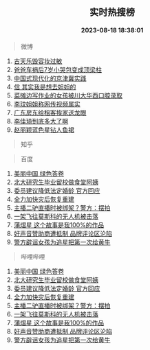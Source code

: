<div align="center"><h2>实时热搜榜</h2><h4>2023-08-18 18:38:01</h4></div>

> 微博  

1. [古天乐毁容妆过敏](https://s.weibo.com/weibo?q=%23%E5%8F%A4%E5%A4%A9%E4%B9%90%E6%AF%81%E5%AE%B9%E5%A6%86%E8%BF%87%E6%95%8F%23&t=31&band_rank=1&Refer=top)<br />
2. [爸爸车祸后7岁小哭包变成顶梁柱](https://s.weibo.com/weibo?q=%23%E7%88%B8%E7%88%B8%E8%BD%A6%E7%A5%B8%E5%90%8E7%E5%B2%81%E5%B0%8F%E5%93%AD%E5%8C%85%E5%8F%98%E6%88%90%E9%A1%B6%E6%A2%81%E6%9F%B1%23&t=31&band_rank=2&Refer=top)<br />
3. [中国式现代化的京津冀实践](https://s.weibo.com/weibo?q=%23%E4%B8%AD%E5%9B%BD%E5%BC%8F%E7%8E%B0%E4%BB%A3%E5%8C%96%E7%9A%84%E4%BA%AC%E6%B4%A5%E5%86%80%E5%AE%9E%E8%B7%B5%23&t=31&band_rank=3&Refer=top)<br />
4. [信 其实我是想去姐姐的](https://s.weibo.com/weibo?q=%E4%BF%A1%20%E5%85%B6%E5%AE%9E%E6%88%91%E6%98%AF%E6%83%B3%E5%8E%BB%E5%A7%90%E5%A7%90%E7%9A%84&t=31&band_rank=4&Refer=top)<br />
5. [菜摊边写作业的女孩被川大华西口腔录取](https://s.weibo.com/weibo?q=%23%E8%8F%9C%E6%91%8A%E8%BE%B9%E5%86%99%E4%BD%9C%E4%B8%9A%E7%9A%84%E5%A5%B3%E5%AD%A9%E8%A2%AB%E5%B7%9D%E5%A4%A7%E5%8D%8E%E8%A5%BF%E5%8F%A3%E8%85%94%E5%BD%95%E5%8F%96%23&t=31&band_rank=5&Refer=top)<br />
6. [李玟姐姐称网传视频属实](https://s.weibo.com/weibo?q=%23%E6%9D%8E%E7%8E%9F%E5%A7%90%E5%A7%90%E7%A7%B0%E7%BD%91%E4%BC%A0%E8%A7%86%E9%A2%91%E5%B1%9E%E5%AE%9E%23&t=31&band_rank=6&Refer=top)<br />
7. [广东房东给租客挨家送龙眼](https://s.weibo.com/weibo?q=%23%E5%B9%BF%E4%B8%9C%E6%88%BF%E4%B8%9C%E7%BB%99%E7%A7%9F%E5%AE%A2%E6%8C%A8%E5%AE%B6%E9%80%81%E9%BE%99%E7%9C%BC%23&t=31&band_rank=7&Refer=top)<br />
8. [李佳琦到底多大了啊](https://s.weibo.com/weibo?q=%23%E6%9D%8E%E4%BD%B3%E7%90%A6%E5%88%B0%E5%BA%95%E5%A4%9A%E5%A4%A7%E4%BA%86%E5%95%8A%23&t=31&band_rank=8&Refer=top)<br />
9. [赵丽颖蓝色星钻人鱼裙](https://s.weibo.com/weibo?q=%23%E8%B5%B5%E4%B8%BD%E9%A2%96%E8%93%9D%E8%89%B2%E6%98%9F%E9%92%BB%E4%BA%BA%E9%B1%BC%E8%A3%99%23&t=31&band_rank=9&Refer=top)<br />

> 知乎  


> 百度  

1. [美丽中国 绿色答卷](https://www.baidu.com/s?wd=%E7%BE%8E%E4%B8%BD%E4%B8%AD%E5%9B%BD+%E7%BB%BF%E8%89%B2%E7%AD%94%E5%8D%B7&sa=fyb_news&rsv_dl=fyb_news)<br />
2. [北大研究生毕业留校做食堂阿姨](https://www.baidu.com/s?wd=%E5%8C%97%E5%A4%A7%E7%A0%94%E7%A9%B6%E7%94%9F%E6%AF%95%E4%B8%9A%E7%95%99%E6%A0%A1%E5%81%9A%E9%A3%9F%E5%A0%82%E9%98%BF%E5%A7%A8&sa=fyb_news&rsv_dl=fyb_news)<br />
3. [委员建议降低法定婚龄 官方回应](https://www.baidu.com/s?wd=%E5%A7%94%E5%91%98%E5%BB%BA%E8%AE%AE%E9%99%8D%E4%BD%8E%E6%B3%95%E5%AE%9A%E5%A9%9A%E9%BE%84+%E5%AE%98%E6%96%B9%E5%9B%9E%E5%BA%94&sa=fyb_news&rsv_dl=fyb_news)<br />
4. [全力加快灾后恢复重建](https://www.baidu.com/s?wd=%E5%85%A8%E5%8A%9B%E5%8A%A0%E5%BF%AB%E7%81%BE%E5%90%8E%E6%81%A2%E5%A4%8D%E9%87%8D%E5%BB%BA&sa=fyb_news&rsv_dl=fyb_news)<br />
5. [主播二驴直播时被绑架？警方：摆拍](https://www.baidu.com/s?wd=%E4%B8%BB%E6%92%AD%E4%BA%8C%E9%A9%B4%E7%9B%B4%E6%92%AD%E6%97%B6%E8%A2%AB%E7%BB%91%E6%9E%B6%EF%BC%9F%E8%AD%A6%E6%96%B9%EF%BC%9A%E6%91%86%E6%8B%8D&sa=fyb_news&rsv_dl=fyb_news)<br />
6. [一架飞往莫斯科的无人机被击落](https://www.baidu.com/s?wd=%E4%B8%80%E6%9E%B6%E9%A3%9E%E5%BE%80%E8%8E%AB%E6%96%AF%E7%A7%91%E7%9A%84%E6%97%A0%E4%BA%BA%E6%9C%BA%E8%A2%AB%E5%87%BB%E8%90%BD&sa=fyb_news&rsv_dl=fyb_news)<br />
7. [蒲熠星 这个故事是我100%的作品](https://www.baidu.com/s?wd=%E8%92%B2%E7%86%A0%E6%98%9F+%E8%BF%99%E4%B8%AA%E6%95%85%E4%BA%8B%E6%98%AF%E6%88%91100%25%E7%9A%84%E4%BD%9C%E5%93%81&sa=fyb_news&rsv_dl=fyb_news)<br />
8. [好声音赞助商遭抵制 品牌评论区沦陷](https://www.baidu.com/s?wd=%E5%A5%BD%E5%A3%B0%E9%9F%B3%E8%B5%9E%E5%8A%A9%E5%95%86%E9%81%AD%E6%8A%B5%E5%88%B6+%E5%93%81%E7%89%8C%E8%AF%84%E8%AE%BA%E5%8C%BA%E6%B2%A6%E9%99%B7&sa=fyb_news&rsv_dl=fyb_news)<br />
9. [警方辟谣女孩为追星把第一次给黄牛](https://www.baidu.com/s?wd=%E8%AD%A6%E6%96%B9%E8%BE%9F%E8%B0%A3%E5%A5%B3%E5%AD%A9%E4%B8%BA%E8%BF%BD%E6%98%9F%E6%8A%8A%E7%AC%AC%E4%B8%80%E6%AC%A1%E7%BB%99%E9%BB%84%E7%89%9B&sa=fyb_news&rsv_dl=fyb_news)<br />

> 哔哩哔哩  

1. [美丽中国 绿色答卷](https://www.baidu.com/s?wd=%E7%BE%8E%E4%B8%BD%E4%B8%AD%E5%9B%BD+%E7%BB%BF%E8%89%B2%E7%AD%94%E5%8D%B7&sa=fyb_news&rsv_dl=fyb_news)<br />
2. [北大研究生毕业留校做食堂阿姨](https://www.baidu.com/s?wd=%E5%8C%97%E5%A4%A7%E7%A0%94%E7%A9%B6%E7%94%9F%E6%AF%95%E4%B8%9A%E7%95%99%E6%A0%A1%E5%81%9A%E9%A3%9F%E5%A0%82%E9%98%BF%E5%A7%A8&sa=fyb_news&rsv_dl=fyb_news)<br />
3. [委员建议降低法定婚龄 官方回应](https://www.baidu.com/s?wd=%E5%A7%94%E5%91%98%E5%BB%BA%E8%AE%AE%E9%99%8D%E4%BD%8E%E6%B3%95%E5%AE%9A%E5%A9%9A%E9%BE%84+%E5%AE%98%E6%96%B9%E5%9B%9E%E5%BA%94&sa=fyb_news&rsv_dl=fyb_news)<br />
4. [全力加快灾后恢复重建](https://www.baidu.com/s?wd=%E5%85%A8%E5%8A%9B%E5%8A%A0%E5%BF%AB%E7%81%BE%E5%90%8E%E6%81%A2%E5%A4%8D%E9%87%8D%E5%BB%BA&sa=fyb_news&rsv_dl=fyb_news)<br />
5. [主播二驴直播时被绑架？警方：摆拍](https://www.baidu.com/s?wd=%E4%B8%BB%E6%92%AD%E4%BA%8C%E9%A9%B4%E7%9B%B4%E6%92%AD%E6%97%B6%E8%A2%AB%E7%BB%91%E6%9E%B6%EF%BC%9F%E8%AD%A6%E6%96%B9%EF%BC%9A%E6%91%86%E6%8B%8D&sa=fyb_news&rsv_dl=fyb_news)<br />
6. [一架飞往莫斯科的无人机被击落](https://www.baidu.com/s?wd=%E4%B8%80%E6%9E%B6%E9%A3%9E%E5%BE%80%E8%8E%AB%E6%96%AF%E7%A7%91%E7%9A%84%E6%97%A0%E4%BA%BA%E6%9C%BA%E8%A2%AB%E5%87%BB%E8%90%BD&sa=fyb_news&rsv_dl=fyb_news)<br />
7. [蒲熠星 这个故事是我100%的作品](https://www.baidu.com/s?wd=%E8%92%B2%E7%86%A0%E6%98%9F+%E8%BF%99%E4%B8%AA%E6%95%85%E4%BA%8B%E6%98%AF%E6%88%91100%25%E7%9A%84%E4%BD%9C%E5%93%81&sa=fyb_news&rsv_dl=fyb_news)<br />
8. [好声音赞助商遭抵制 品牌评论区沦陷](https://www.baidu.com/s?wd=%E5%A5%BD%E5%A3%B0%E9%9F%B3%E8%B5%9E%E5%8A%A9%E5%95%86%E9%81%AD%E6%8A%B5%E5%88%B6+%E5%93%81%E7%89%8C%E8%AF%84%E8%AE%BA%E5%8C%BA%E6%B2%A6%E9%99%B7&sa=fyb_news&rsv_dl=fyb_news)<br />
9. [警方辟谣女孩为追星把第一次给黄牛](https://www.baidu.com/s?wd=%E8%AD%A6%E6%96%B9%E8%BE%9F%E8%B0%A3%E5%A5%B3%E5%AD%A9%E4%B8%BA%E8%BF%BD%E6%98%9F%E6%8A%8A%E7%AC%AC%E4%B8%80%E6%AC%A1%E7%BB%99%E9%BB%84%E7%89%9B&sa=fyb_news&rsv_dl=fyb_news)<br />

